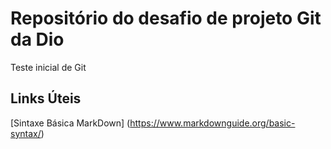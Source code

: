 # Repositório do desafio de projeto Git da Dio 
Teste inicial de Git

## Links Úteis
[Sintaxe Básica MarkDown] (https://www.markdownguide.org/basic-syntax/)
